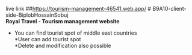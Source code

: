 live link ##https://tourism-management-46541.web.app/
#   B 9 A 1 0 - c l i e n t - s i d e - B i p l o b H o s s a i n S o b u j <br>
**Royal Travel - Tourism management website**<br>
+ You can find tourist spot of middle east countries<br>
*User can add tourist spot<br>
*Delete and modification also possible

 
 
